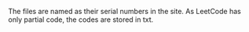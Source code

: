 The files are named as their serial numbers in the site. As LeetCode has only partial code, the codes are stored in txt.
